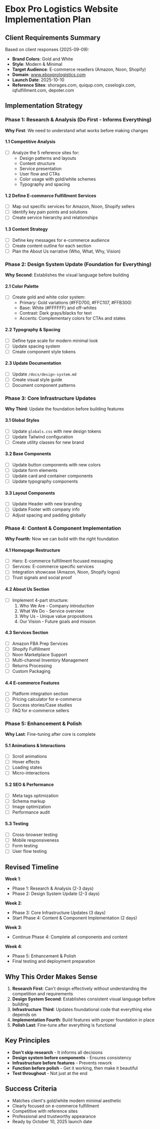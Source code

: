 # Ebox Pro Logistics Website Implementation Plan

## Client Requirements Summary
Based on client responses (2025-09-09):
- **Brand Colors**: Gold and White
- **Style**: Modern & Minimal
- **Target Audience**: E-commerce resellers (Amazon, Noon, Shopify)
- **Domain**: www.eboxprologistics.com
- **Launch Date**: 2025-10-10
- **Reference Sites**: shorages.com, quiqup.com, csselogix.com, iqfulfillment.com, depoter.com

## Implementation Strategy

### Phase 1: Research & Analysis (Do First - Informs Everything)
**Why First**: We need to understand what works before making changes

#### 1.1 Competitive Analysis
- [ ] Analyze the 5 reference sites for:
  - Design patterns and layouts
  - Content structure
  - Service presentation
  - User flow and CTAs
  - Color usage with gold/white schemes
  - Typography and spacing

#### 1.2 Define E-commerce Fulfillment Services
- [ ] Map out specific services for Amazon, Noon, Shopify sellers
- [ ] Identify key pain points and solutions
- [ ] Create service hierarchy and relationships

#### 1.3 Content Strategy
- [ ] Define key messages for e-commerce audience
- [ ] Create content outline for each section
- [ ] Plan the About Us narrative (Who, What, Why, Vision)

### Phase 2: Design System Update (Foundation for Everything)
**Why Second**: Establishes the visual language before building

#### 2.1 Color Palette
- [ ] Create gold and white color system:
  - Primary: Gold variations (#FFD700, #FFC107, #FFB300)
  - Base: White (#FFFFFF) and off-whites
  - Contrast: Dark grays/blacks for text
  - Accents: Complementary colors for CTAs and states

#### 2.2 Typography & Spacing
- [ ] Define type scale for modern minimal look
- [ ] Update spacing system
- [ ] Create component style tokens

#### 2.3 Update Documentation
- [ ] Update `/docs/design-system.md`
- [ ] Create visual style guide
- [ ] Document component patterns

### Phase 3: Core Infrastructure Updates
**Why Third**: Update the foundation before building features

#### 3.1 Global Styles
- [ ] Update `globals.css` with new design tokens
- [ ] Update Tailwind configuration
- [ ] Create utility classes for new brand

#### 3.2 Base Components
- [ ] Update button components with new colors
- [ ] Update form elements
- [ ] Update card and container components
- [ ] Update typography components

#### 3.3 Layout Components
- [ ] Update Header with new branding
- [ ] Update Footer with company info
- [ ] Adjust spacing and padding globally

### Phase 4: Content & Component Implementation
**Why Fourth**: Now we can build with the right foundation

#### 4.1 Homepage Restructure
- [ ] Hero: E-commerce fulfillment focused messaging
- [ ] Services: E-commerce specific services
- [ ] Integration showcase (Amazon, Noon, Shopify logos)
- [ ] Trust signals and social proof

#### 4.2 About Us Section
- [ ] Implement 4-part structure:
  1. Who We Are - Company introduction
  2. What We Do - Service overview
  3. Why Us - Unique value propositions
  4. Our Vision - Future goals and mission

#### 4.3 Services Section
- [ ] Amazon FBA Prep Services
- [ ] Shopify Fulfillment
- [ ] Noon Marketplace Support
- [ ] Multi-channel Inventory Management
- [ ] Returns Processing
- [ ] Custom Packaging

#### 4.4 E-commerce Features
- [ ] Platform integration section
- [ ] Pricing calculator for e-commerce
- [ ] Success stories/Case studies
- [ ] FAQ for e-commerce sellers

### Phase 5: Enhancement & Polish
**Why Last**: Fine-tuning after core is complete

#### 5.1 Animations & Interactions
- [ ] Scroll animations
- [ ] Hover effects
- [ ] Loading states
- [ ] Micro-interactions

#### 5.2 SEO & Performance
- [ ] Meta tags optimization
- [ ] Schema markup
- [ ] Image optimization
- [ ] Performance audit

#### 5.3 Testing
- [ ] Cross-browser testing
- [ ] Mobile responsiveness
- [ ] Form testing
- [ ] User flow testing

## Revised Timeline

**Week 1**: 
- Phase 1: Research & Analysis (2-3 days)
- Phase 2: Design System Update (2-3 days)

**Week 2**:
- Phase 3: Core Infrastructure Updates (3 days)
- Start Phase 4: Content & Component Implementation (2 days)

**Week 3**:
- Continue Phase 4: Complete all components and content

**Week 4**:
- Phase 5: Enhancement & Polish
- Final testing and deployment preparation

## Why This Order Makes Sense

1. **Research First**: Can't design effectively without understanding the competition and requirements
2. **Design System Second**: Establishes consistent visual language before building
3. **Infrastructure Third**: Updates foundational code that everything else depends on
4. **Implementation Fourth**: Build features with proper foundation in place
5. **Polish Last**: Fine-tune after everything is functional

## Key Principles

- **Don't skip research** - It informs all decisions
- **Design system before components** - Ensures consistency
- **Infrastructure before features** - Prevents rework
- **Function before polish** - Get it working, then make it beautiful
- **Test throughout** - Not just at the end

## Success Criteria

- Matches client's gold/white modern minimal aesthetic
- Clearly focused on e-commerce fulfillment
- Competitive with reference sites
- Professional and trustworthy appearance
- Ready by October 10, 2025 launch date